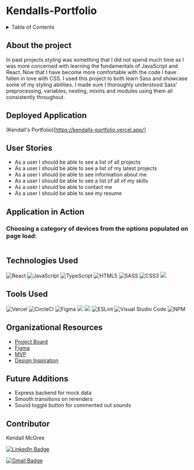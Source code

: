 # Kendalls-Portfolio

<details>
  <summary>Table of Contents</summary>
  <ol>
    <li><a href="#about-the-project">About the Project</a></li>
    <li><a href="#deployed-application">Deployed Application</a></li>
    <li><a href="#user-stories">User Stories</a></li>
    <li><a href="#application-in-action">Application in Action</a></li>
    <li><a href="#technologies-used">Technologies Used</a></li>
    <li><a href="#tools-used">Tools Used</a></li>
    <li><a href="#organizational-resources">Organizational Resources</a></li>
    <li><a href="#future-additions">Future Additions</a></li>
    <li><a href="#contributor">Contributor</a></li>
  </ol>
</details>

## About the project
  In past projects styling was something that I did not spend much time as I was more concerned with learning the fundamentals of JavaScript and React. Now that I have become more comfortable with the code I have fallen in love with CSS. I used this project to both learn Sass and showcase some of my styling abilities. I made sure I thoroughly understood Sass' preprocessing, variables, nesting, mixins and modules using them all consistently throughout.


## Deployed Application
(Kendall's Portfolio)[https://kendalls-portfolio.vercel.app/]

## User Stories
- As a user I should be able to see a list of all projects
- As a user I should be able to see a list of my latest projects
- As a user I should be able to see information about me
- As a user I should be able to see a list of all of my skills
- As a user I should be able to contact me
- As a user I should be able to see my resume


## Application in Action

### Choosing a category of devices from the options populated on page load:
![]()

## Technologies Used

![React](https://img.shields.io/badge/react-%2320232a.svg?style=for-the-badge&logo=react&logoColor=%2361DAFB)
![JavaScript](https://img.shields.io/badge/javascript-%23323330.svg?style=for-the-badge&logo=javascript&logoColor=%23F7DF1E)
![TypeScript](https://img.shields.io/badge/typescript-%23007ACC.svg?style=for-the-badge&logo=typescript&logoColor=white)
![HTML5](https://img.shields.io/badge/html5-%23E34F26.svg?style=for-the-badge&logo=html5&logoColor=white)
![SASS](https://img.shields.io/badge/SASS-hotpink.svg?style=for-the-badge&logo=SASS&logoColor=white)
![CSS3](https://img.shields.io/badge/css3-%231572B6.svg?style=for-the-badge&logo=css3&logoColor=white)
<img src="https://img.shields.io/badge/markdown-%23000000.svg?style=for-the-badge&logo=markdown&logoColor=white" />


## Tools Used

![Vercel](https://img.shields.io/badge/vercel-%23000000.svg?style=for-the-badge&logo=vercel&logoColor=white)
![CircleCI](https://img.shields.io/badge/circle%20ci-%23161616.svg?style=for-the-badge&logo=circleci&logoColor=white)
![Figma](https://img.shields.io/badge/figma-%23F24E1E.svg?style=for-the-badge&logo=figma&logoColor=white)
<img src="https://img.shields.io/badge/Dribbble-EA4C89?style=for-the-badge&logo=dribbble&logoColor=white" />
<img src="https://img.shields.io/badge/VS_Code-007ACC?style=for-the-badge&logo=visual%20studio%20code&logoColor=white"/>
![ESLint](https://img.shields.io/badge/ESLint-4B3263?style=for-the-badge&logo=eslint&logoColor=white)
![Visual Studio Code](https://img.shields.io/badge/Visual%20Studio%20Code-0078d7.svg?style=for-the-badge&logo=visual-studio-code&logoColor=white)
![NPM](https://img.shields.io/badge/NPM-%23000000.svg?style=for-the-badge&logo=npm&logoColor=white)


## Organizational Resources
 - [Project Board](https://github.com/users/kendallm360/projects/5/views/1)
 - [Figma](https://www.figma.com/file/wZHZNmMyqvjeiijssnlPFS/portfolio?node-id=0%3A1&t=LuVbw1j7W9u1iUxn-0)
 - [MVP](https://docs.google.com/document/d/1MpRe5GGCY4oSAtV4ayqLZqfjogf7DGkR-8ah2l-2QAY/edit?usp=sharing)
 - [Design Inspiration](https://docs.google.com/document/d/1IhJdzS7vsX4ZznQbMuQIdB-h9BVM0fIx6UDO-SBtbeI/edit?usp=sharing)

## Future Additions
- Express backend for mock data
- Smooth transitions on rerenders
- Sound toggle button for commented out sounds

## Contributor
  Kendall McGree
  
  <p><a href="https://www.linkedin.com/in/kendall-mcgree/"><img src="https://img.shields.io/badge/LinkedIn-0A66C2?style=for-the-badge&logo=linkedin&logoColor=white" alt="LinkedIn Badge"></a></p>
  
  <p><a href="mailto:mcgreekendall@gmail.com"><img src="https://img.shields.io/badge/Gmail-EA4335?style=for-the-badge&logo=gmail&logoColor=white" alt="Gmail Badge"></a></p>

